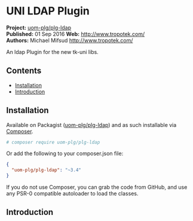 # UNI LDAP Plugin

__Project:__ [uom-plg/plg-ldap](http://packagist.org/packages/uom-plg/plg-ldap)  
__Published:__ 01 Sep 2016
__Web:__ <http://www.tropotek.com/>  
__Authors:__ Michael Mifsud <http://www.tropotek.com/>  
  
An ldap Plugin for the new tk-uni libs.

## Contents

- [Installation](#installation)
- [Introduction](#introduction)


## Installation

Available on Packagist ([uom-plg/plg-ldap](http://packagist.org/packages/uom-plg/plg-ldap))
and as such installable via [Composer](http://getcomposer.org/).

```bash
# composer require uom-plg/plg-ldap
```

Or add the following to your composer.json file:

```json
{
  "uom-plg/plg-ldap": "~3.4"
}
```

If you do not use Composer, you can grab the code from GitHub, and use any
PSR-0 compatible autoloader to load the classes.

## Introduction





  
  